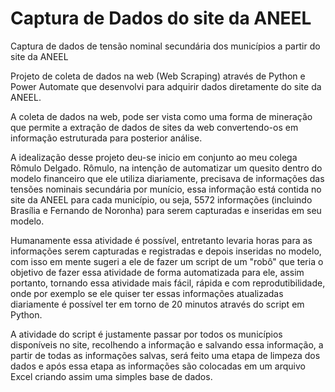 # Captura de Dados do site da ANEEL
Captura de dados de tensão nominal secundária dos municípios a partir do site da ANEEL 

Projeto de coleta de dados na web (Web Scraping) através de Python e Power Automate que desenvolvi para adquirir dados diretamente do site da ANEEL.

A coleta de dados na web, pode ser vista como uma forma de mineração que permite a extração de dados de sites da web convertendo-os em informação estruturada para posterior análise.

A idealização desse projeto deu-se inicio em conjunto ao meu colega Rômulo Delgado. Rômulo, na intenção de automatizar um quesito dentro do modelo financeiro que ele utiliza diariamente, precisava de informações das tensões nominais secundária por munício, essa informação está contida no site da ANEEL para cada município, ou seja, 5572 informações (incluindo Brasília e Fernando de Noronha) para serem capturadas e inseridas em seu modelo.

Humanamente essa atividade é possível, entretanto levaria horas para as informações serem capturadas e registradas e depois inseridas no modelo, com isso em mente sugeri a ele de fazer um script de um "robô" que teria o objetivo de fazer essa atividade de forma automatizada para ele, assim portanto, tornando essa atividade mais fácil, rápida e com reprodutibilidade, onde por exemplo se ele quiser ter essas informações atualizadas diariamente é possível ter em torno de 20 minutos através do script em Python.

A atividade do script é justamente passar por todos os municípios disponíveis no site, recolhendo a informação e salvando essa informação, a partir de todas as informações salvas, será feito uma etapa de limpeza dos dados e após essa etapa as informações são colocadas em um arquivo Excel criando assim uma simples base de dados.

